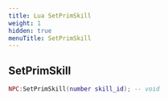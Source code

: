 ```yaml
---
title: Lua SetPrimSkill
weight: 1
hidden: true
menuTitle: SetPrimSkill
---
```

## SetPrimSkill
```lua
NPC:SetPrimSkill(number skill_id); -- void
```